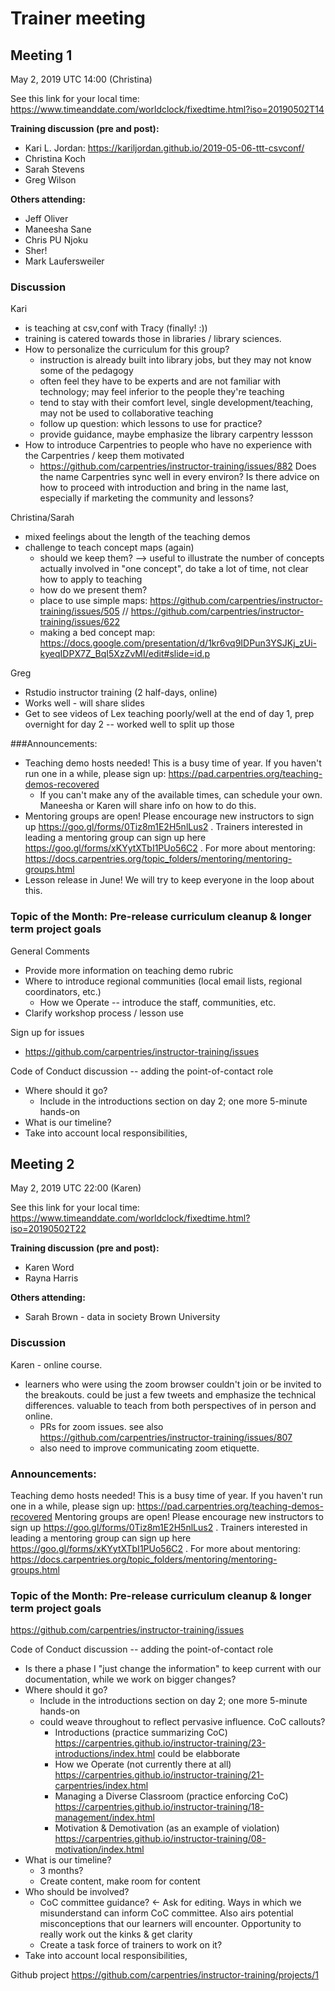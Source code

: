 # Trainer meeting

## Meeting 1

May 2, 2019 UTC 14:00 (Christina)

See this link for your local time: https://www.timeanddate.com/worldclock/fixedtime.html?iso=20190502T14

**Training discussion (pre and post):**

* Kari L. Jordan: https://kariljordan.github.io/2019-05-06-ttt-csvconf/
* Christina Koch
* Sarah Stevens
* Greg Wilson

**Others attending:**

* Jeff Oliver
* Maneesha Sane 
* Chris PU Njoku
* Sher!
* Mark Laufersweiler

### Discussion

Kari 

* is teaching at csv,conf with Tracy (finally! :))
* training is catered towards those in libraries / library sciences. 
* How to personalize the curriculum for this group?
    * instruction is already built into library jobs, but they may not know some of the pedagogy
    * often feel they have to be experts and are not familiar with technology; may feel inferior to the people they're teaching
    * tend to stay with their comfort level, single development/teaching, may not be used to collaborative teaching
    * follow up question: which lessons to use for practice?
    - provide guidance, maybe emphasize the library carpentry lessson
* How to introduce Carpentries to people who have no experience with the Carpentries / keep them motivated
    * https://github.com/carpentries/instructor-training/issues/882  Does the name Carpentries sync well in every environ?  Is there advice on how to proceed with introduction and bring in the name last, especially if marketing the community and lessons?

Christina/Sarah

- mixed feelings about the length of the teaching demos
- challenge to teach concept maps (again)
    - should we keep them? --> useful to illustrate the number of concepts actually involved in "one concept", do take a lot of time, not clear how to apply to teaching
    - how do we present them?
    - place to use simple maps: https://github.com/carpentries/instructor-training/issues/505 // https://github.com/carpentries/instructor-training/issues/622
    - making a bed concept map: https://docs.google.com/presentation/d/1kr6vq9IDPun3YSJKj_zUi-kyeqIDPX7Z_BqI5XzZvMI/edit#slide=id.p


Greg

* Rstudio instructor training (2 half-days, online)
* Works well - will share slides
* Get to see videos of Lex teaching poorly/well at the end of day 1, prep overnight for day 2 -- worked well to split up those


###Announcements:

* Teaching demo hosts needed! This is a busy time of year. If you haven't run one in a while, please sign up: https://pad.carpentries.org/teaching-demos-recovered
    * If you can't make any of the available times, can schedule your own. Maneesha or Karen will share info on how to do this.
* Mentoring groups are open! Please encourage new instructors to sign up https://goo.gl/forms/0Tiz8m1E2H5nlLus2 . Trainers interested in leading a mentoring group can sign up here https://goo.gl/forms/xKYytXTbI1PUo56C2 . For more about mentoring:  https://docs.carpentries.org/topic_folders/mentoring/mentoring-groups.html 
* Lesson release in June! We will try to keep everyone in the loop about this. 
    
### Topic of the Month: Pre-release curriculum cleanup & longer term project goals

General Comments

* Provide more information on teaching demo rubric
* Where to introduce regional communities (local email lists, regional coordinators, etc.)
    * How we Operate -- introduce the staff, communities, etc. 
* Clarify workshop process / lesson use

Sign up for issues

* https://github.com/carpentries/instructor-training/issues

Code of Conduct discussion -- adding the point-of-contact role

* Where should it go?
    * Include in the introductions section on day 2; one more 5-minute hands-on
* What is our timeline?
* Take into account local responsibilities, 

## Meeting 2

May 2, 2019 UTC 22:00 (Karen)

See this link for your local time: https://www.timeanddate.com/worldclock/fixedtime.html?iso=20190502T22 

**Training discussion (pre and post):**

* Karen Word
* Rayna Harris
 

**Others attending:**

* Sarah Brown - data in society Brown University

### Discussion
    
Karen - online course. 
* learners who were using the zoom browser couldn't join or be invited to the breakouts. could be just a few tweets and emphasize the technical differences. valuable to teach from both perspectives of in person and online.
    * PRs for zoom issues. see also https://github.com/carpentries/instructor-training/issues/807
    * also need to improve communicating zoom etiquette. 

### Announcements:

Teaching demo hosts needed! This is a busy time of year. If you haven't run one in a while, please sign up: https://pad.carpentries.org/teaching-demos-recovered
Mentoring groups are open! Please encourage new instructors to sign up https://goo.gl/forms/0Tiz8m1E2H5nlLus2 . Trainers interested in leading a mentoring group can sign up here https://goo.gl/forms/xKYytXTbI1PUo56C2 . For more about mentoring:  https://docs.carpentries.org/topic_folders/mentoring/mentoring-groups.html 
    
### Topic of the Month: Pre-release curriculum cleanup & longer term project goals

https://github.com/carpentries/instructor-training/issues


Code of Conduct discussion -- adding the point-of-contact role

* Is there a phase I "just change the information" to keep current with our documentation, while we work on bigger changes?
* Where should it go?
    * Include in the introductions section on day 2; one more 5-minute hands-on
    * could weave throughout to reflect pervasive influence. CoC callouts? 
        * Introductions (practice summarizing CoC) https://carpentries.github.io/instructor-training/23-introductions/index.html could be elabborate
        * How we Operate (not currently there at all) https://carpentries.github.io/instructor-training/21-carpentries/index.html
        * Managing a Diverse Classroom (practice enforcing CoC) https://carpentries.github.io/instructor-training/18-management/index.html
        * Motivation & Demotivation (as an example of violation) https://carpentries.github.io/instructor-training/08-motivation/index.html
* What is our timeline?
    * 3 months?
    * Create content, make room for content
* Who should be involved?
    * CoC committee guidance? <- Ask for editing. Ways in which we misunderstand can inform CoC committee. Also airs potential misconceptions that our learners will encounter. Opportunity to really work out the kinks & get clarity
    * Create a task force of trainers to work on it?
* Take into account local responsibilities, 


Github project https://github.com/carpentries/instructor-training/projects/1

